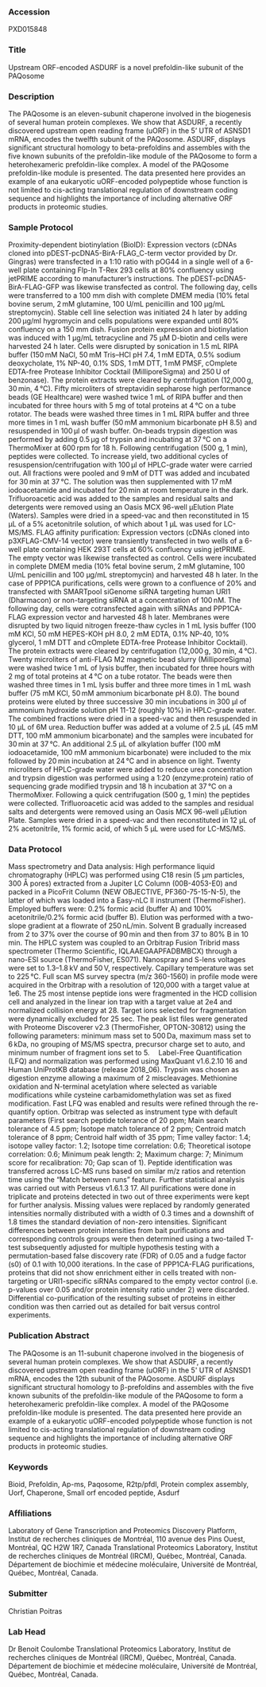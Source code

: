 ### Accession
PXD015848

### Title
Upstream ORF-encoded ASDURF is a novel prefoldin-like subunit of the PAQosome

### Description
The PAQosome is an eleven-subunit chaperone involved in the biogenesis of several human protein complexes. We show that ASDURF, a recently discovered upstream open reading frame (uORF) in the 5’ UTR of ASNSD1 mRNA, encodes the twelfth subunit of the PAQosome. ASDURF, displays significant structural homology to beta-prefoldins and assembles with the five known subunits of the prefoldin-like module of the PAQosome to form a heterohexameric prefoldin-like complex. A model of the PAQosome prefoldin-like module is presented. The data presented here provides an example of ana eukaryotic uORF-encoded polypeptide whose function is not limited to cis-acting translational regulation of downstream coding sequence and highlights the importance of including alternative ORF products in proteomic studies.

### Sample Protocol
Proximity-dependent biotinylation (BioID): Expression vectors (cDNAs cloned into pDEST-pcDNA5-BirA-FLAG_C-term vector provided by Dr. Gingras) were transfected in a 1:10 ratio with pOG44 in a single well of a 6-well plate containing Flp-In T-Rex 293 cells at 80% confluency using jetPRIME according to manufacturer’s instructions. The pDEST-pcDNA5-BirA-FLAG-GFP was likewise transfected as control. The following day, cells were transferred to a 100 mm dish with complete DMEM media (10% fetal bovine serum, 2 mM glutamine, 100 U/mL penicillin and 100 µg/mL streptomycin). Stable cell line selection was initiated 24 h later by adding 200 μg/ml hygromycin and cells populations were expanded until 80% confluency on a 150 mm dish. Fusion protein expression and biotinylation was induced with 1 µg/mL tetracycline and 75 µM D-biotin and cells were harvested 24 h later. Cells were disrupted by sonication in 1.5 mL RIPA buffer (150 mM NaCl, 50 mM Tris–HCl pH 7.4, 1 mM EDTA, 0.5% sodium deoxycholate, 1% NP-40, 0.1% SDS, 1 mM DTT, 1 mM PMSF, cOmplete EDTA-free Protease Inhibitor Cocktail (MilliporeSigma) and 250 U of benzonase). The protein extracts were cleared by centrifugation (12,000 g, 30 min, 4 °C). Fifty microliters of streptavidin sepharose high performance beads (GE Healthcare) were washed twice 1 mL of RIPA buffer and then incubated for three hours with 5 mg of total proteins at 4 °C on a tube rotator. The beads were washed three times in 1 mL RIPA buffer and three more times in 1 mL wash buffer (50 mM ammonium bicarbonate pH 8.5) and resuspended in 100 μl of wash buffer. On-beads trypsin digestion was performed by adding 0.5 μg of trypsin and incubating at 37 °C on a ThermoMixer at 600 rpm for 18 h. Following centrifugation (500 g, 1 min), peptides were collected. To increase yield, two additional cycles of resuspension/centrifugation with 100 μl of HPLC-grade water were carried out. All fractions were pooled and 9 mM of DTT was added and incubated for 30 min at 37 °C. The solution was then supplemented with 17 mM iodoacetamide and incubated for 20 min at room temperature in the dark. Trifluoroacetic acid was added to the samples and residual salts and detergents were removed using an Oasis MCX 96-well μElution Plate (Waters). Samples were dried in a speed-vac and then reconstituted in 15 µL of a 5% acetonitrile solution, of which about 1 µL was used for LC-MS/MS.  FLAG affinity purification: Expression vectors (cDNAs cloned into p3XFLAG-CMV-14 vector) were transiently transfected in two wells of a 6-well plate containing HEK 293T cells at 60% confluency using jetPRIME. The empty vector was likewise transfected as control. Cells were incubated in complete DMEM media (10% fetal bovine serum, 2 mM glutamine, 100 U/mL penicillin and 100 µg/mL streptomycin) and harvested 48 h later. In the case of PPP1CA purifications, cells were grown to a confluence of 20% and transfected with SMARTpool siGenome siRNA targeting human URI1 (Dharmacon) or non-targeting siRNA at a concentration of 100 nM. The following day, cells were cotransfected again with siRNAs and PPP1CA-FLAG expression vector and harvested 48 h later. Membranes were disrupted by two liquid nitrogen freeze-thaw cycles in 1 mL lysis buffer (100 mM KCl, 50 mM HEPES-KOH pH 8.0, 2 mM EDTA, 0.1% NP-40, 10% glycerol, 1 mM DTT and cOmplete EDTA-free Protease Inhibitor Cocktail). The protein extracts were cleared by centrifugation (12,000 g, 30 min, 4 °C). Twenty microliters of anti-FLAG M2 magnetic bead slurry (MilliporeSigma) were washed twice 1 mL of lysis buffer, then incubated for three hours with 2 mg of total proteins at 4 °C on a tube rotator. The beads were then washed three times in 1 mL lysis buffer and three more times in 1 mL wash buffer (75 mM KCl, 50 mM ammonium bicarbonate pH 8.0). The bound proteins were eluted by three successive 30 min incubations in 300 µl of ammonium hydroxide solution pH 11-12 (roughly 10%) in HPLC-grade water. The combined fractions were dried in a speed-vac and then resuspended in 10 µL of 6M urea. Reduction buffer was added at a volume of 2.5 µL (45 mM DTT, 100 mM ammonium bicarbonate) and the samples were incubated for 30 min at 37 °C. An additional 2.5 µL of alkylation buffer (100 mM iodoacetamide, 100 mM ammonium bicarbonate) were included to the mix followed by 20 min incubation at 24 °C and in absence on light. Twenty microliters of HPLC-grade water were added to reduce urea concentration and trypsin digestion was performed using a 1:20 (enzyme:protein) ratio of sequencing grade modified trypsin and 18 h incubation at 37 °C on a ThermoMixer. Following a quick centrifugation (500 g, 1 min) the peptides were collected. Trifluoroacetic acid was added to the samples and residual salts and detergents were removed using an Oasis MCX 96-well μElution Plate. Samples were dried in a speed-vac and then reconstituted in 12 µL of 2% acetonitrile, 1% formic acid, of which 5 µL were used for LC-MS/MS.

### Data Protocol
Mass spectrometry and Data analysis: High performance liquid chromatography (HPLC) was performed using C18 resin (5 µm particles, 300 Å pores) extracted from a Jupiter LC Column (00B-4053-E0) and packed in a PicoFrit Column (NEW OBJECTIVE, PF360-75-15-N-5), the latter of which was loaded into a Easy-nLC II instrument (ThermoFisher). Employed buffers were: 0.2% formic acid (buffer A) and 100% acetonitrile/0.2% formic acid (buffer B). Elution was performed with a two-slope gradient at a flowrate of 250 nL/min. Solvent B gradually increased from 2 to 37% over the course of 90 min and then from 37 to 80% B in 10 min. The HPLC system was coupled to an Orbitrap Fusion Tribrid mass spectrometer (Thermo Scientific, IQLAAEGAAPFADBMBCX) through a nano-ESI source (ThermoFisher, ES071). Nanospray and S-lens voltages were set to 1.3–1.8 kV and 50 V, respectively. Capillary temperature was set to 225 °C. Full scan MS survey spectra (m/z 360-1560) in profile mode were acquired in the Orbitrap with a resolution of 120,000 with a target value at 1e6. The 25 most intense peptide ions were fragmented in the HCD collision cell and analyzed in the linear ion trap with a target value at 2e4 and normalized collision energy at 28. Target ions selected for fragmentation were dynamically excluded for 25 sec. The peak list files were generated with Proteome Discoverer v2.3 (ThermoFisher, OPTON-30812) using the following parameters: minimum mass set to 500 Da, maximum mass set to 6 kDa, no grouping of MS/MS spectra, precursor charge set to auto, and minimum number of fragment ions set to 5.   Label-Free Quantification (LFQ) and normalization was performed using MaxQuant v1.6.2.10 16 and Human UniProtKB database (release 2018_06). Trypsin was chosen as digestion enzyme allowing a maximum of 2 miscleavages. Methionine oxidation and N-terminal acetylation where selected as variable modifications while cysteine carbamidomethylation was set as fixed modification. Fast LFQ was enabled and results were refined through the re-quantify option. Orbitrap was selected as instrument type with default parameters (First search peptide tolerance of 20 ppm; Main search tolerance of 4.5 ppm; Isotope match tolerance of 2 ppm; Centroid match tolerance of 8 ppm; Centroid half width of 35 ppm; Time valley factor: 1.4; isotope valley factor: 1.2; Isotope time correlation: 0.6; Theoretical isotope correlation: 0.6; Minimum peak length: 2; Maximum charge: 7; Minimum score for recalibration: 70; Gap scan of 1). Peptide identification was transferred across LC-MS runs based on similar m/z ratios and retention time using the “Match between runs” feature. Further statistical analysis was carried out with Perseus v1.6.1.3 17. All purifications were done in triplicate and proteins detected in two out of three experiments were kept for further analysis. Missing values were replaced by randomly generated intensities normally distributed with a width of 0.3 times and a downshift of 1.8 times the standard deviation of non-zero intensities. Significant differences between protein intensities from bait purifications and corresponding controls groups were then determined using a two-tailed T-test subsequently adjusted for multiple hypothesis testing with a permutation-based false discovery rate (FDR) of 0.05 and a fudge factor (s0) of 0.1 with 10,000 iterations. In the case of PPP1CA-FLAG purifications, proteins that did not show enrichment either in cells treated with non-targeting or URI1-specific siRNAs compared to the empty vector control (i.e. p-values over 0.05 and/or protein intensity ratio under 2) were discarded. Differential co-purification of the resulting subset of proteins in either condition was then carried out as detailed for bait versus control experiments.

### Publication Abstract
The PAQosome is an 11-subunit chaperone involved in the biogenesis of several human protein complexes. We show that ASDURF, a recently discovered upstream open reading frame (uORF) in the 5' UTR of ASNSD1 mRNA, encodes the 12th subunit of the PAQosome. ASDURF displays significant structural homology to &#x3b2;-prefoldins and assembles with the five known subunits of the prefoldin-like module of the PAQosome to form a heterohexameric prefoldin-like complex. A model of the PAQosome prefoldin-like module is presented. The data presented here provide an example of a eukaryotic uORF-encoded polypeptide whose function is not limited to cis-acting translational regulation of downstream coding sequence and highlights the importance of including alternative ORF products in proteomic studies.

### Keywords
Bioid, Prefoldin, Ap-ms, Paqosome, R2tp/pfdl, Protein complex assembly, Uorf, Chaperone, Small orf encoded peptide, Asdurf

### Affiliations
Laboratory of Gene Transcription and Proteomics Discovery Platform, Institut de recherches cliniques de Montréal, 110 avenue des Pins Ouest, Montréal, QC H2W 1R7, Canada
Translational Proteomics Laboratory, Institut de recherches cliniques de Montréal (IRCM), Québec, Montréal, Canada. Département de biochimie et médecine moléculaire, Université de Montréal, Québec, Montréal, Canada.

### Submitter
Christian Poitras

### Lab Head
Dr Benoit Coulombe
Translational Proteomics Laboratory, Institut de recherches cliniques de Montréal (IRCM), Québec, Montréal, Canada. Département de biochimie et médecine moléculaire, Université de Montréal, Québec, Montréal, Canada.


